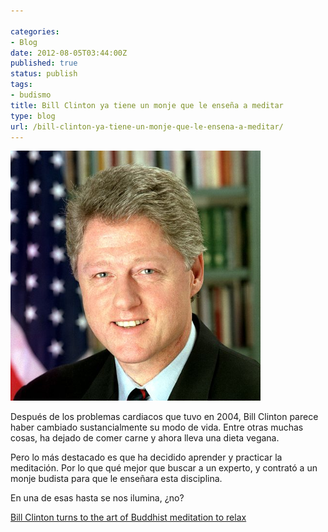 ```yaml
---

categories:
- Blog
date: 2012-08-05T03:44:00Z
published: true
status: publish
tags:
- budismo
title: Bill Clinton ya tiene un monje que le enseña a meditar
type: blog
url: /bill-clinton-ya-tiene-un-monje-que-le-ensena-a-meditar/
---
```


<a title="By Original photo by Bob McNeely, The White House [1] Square by Juan Pablo Arancibia Medina (Original source         SOURCE FROM COMMONS) [Public domain], via Wikimedia Commons" href="http://commons.wikimedia.org/wiki/File%3ABill_Clinton_(square).jpg"><img class="alignright" alt="Bill Clinton (square)" src="/img/512px-Bill_Clinton_(square).jpg" width="400" height="400" /></a>

Después de los problemas cardiacos que tuvo en 2004, Bill Clinton parece haber cambiado sustancialmente su modo de vida. Entre otras muchas cosas, ha dejado de comer carne y ahora lleva una dieta vegana.

Pero lo más destacado es que ha decidido aprender y practicar la meditación. Por lo que qué mejor que buscar a un experto, y contrató a un monje budista para que le enseñara esta disciplina.

En una de esas hasta se nos ilumina, ¿no?

<a href="http://www.dailymail.co.uk/news/article-2183101/Bill-Clinton-turns-art-Buddhist-meditation-relax.html" target="_blank">Bill Clinton turns to the art of Buddhist meditation to relax</a>
